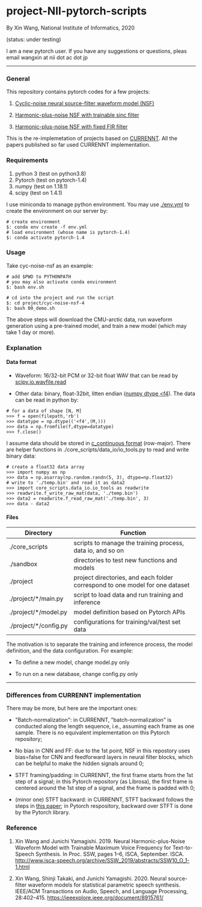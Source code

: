 # project-NII-pytorch-scripts
By Xin Wang, National Institute of Informatics, 2020

(status: under testing)

I am a new pytorch user. If you have any suggestions or questions, pleas email wangxin at nii dot ac dot jp

---


### General
This repository contains pytorch codes for a few projects:

1. [Cyclic-noise neural source-filter waveform model (NSF)](https://nii-yamagishilab.github.io/samples-nsf/nsf-v4.html)

2. [Harmonic-plus-noise NSF with trainable sinc filter](https://nii-yamagishilab.github.io/samples-nsf/nsf-v3.html) 

3. [Harmonic-plus-noise NSF with fixed FIR filter](https://nii-yamagishilab.github.io/samples-nsf/nsf-v2.html) 

This is the re-implemetation of projects based on [CURRENNT](https://github.com/nii-yamagishilab/project-CURRENNT-public). All the papers published so far used CURRENNT implementation. 

### Requirements
1. python 3 (test on python3.8) 
2. Pytorch (test on pytorch-1.4)
3. numpy (test on  1.18.1)
4. scipy (test on 1.4.1)

I use miniconda to manage python environment. You may use [./env.yml](./env.yml) to create the environment on our server by: 

```
# create environment
$: conda env create -f env.yml
# load environment (whose name is pytorch-1.4)
$: conda activate pytorch-1.4
```

### Usage
Take cyc-noise-nsf as an example:

```
# add $PWD to PYTHONPATH 
# you may also activate conda environment
$: bash env.sh 

# cd into the project and run the script
$: cd project/cyc-noise-nsf-4
$: bash 00_demo.sh
``` 

The above steps will download the CMU-arctic data, run waveform generation using a pre-trained model, and train a new model (which may take 1 day or more). 


### Explanation

#### Data format

* Waveform: 16/32-bit PCM or 32-bit float WAV that can be read by [scipy.io.wavfile.read](https://docs.scipy.org/doc/scipy/reference/generated/scipy.io.wavfile.read.html) 

* Other data: binary, float-32bit, litten endian ([numpy dtype <f4](https://numpy.org/doc/1.18/reference/generated/numpy.dtype.html)). The data can be read in python by:
```
# for a data of shape [N, M]
>>> f = open(filepath,'rb')
>>> datatype = np.dtype(('<f4',(M,)))
>>> data = np.fromfile(f,dtype=datatype)
>>> f.close()
```
I assume data should be stored in [c_continuous format](https://numpy.org/doc/stable/reference/generated/numpy.ndarray.flags.html) (row-major). 
There are helper functions in ./core_scripts/data_io/io_tools.py to read and write binary data:
```
# create a float32 data array
>>> import numpy as np
>>> data = np.asarray(np.random.randn(5, 3), dtype=np.float32)
# write to './temp.bin' and read it as data2
>>> import core_scripts.data_io.io_tools as readwrite
>>> readwrite.f_write_raw_mat(data, './temp.bin')
>>> data2 = readwrite.f_read_raw_mat('./temp.bin', 3)
>>> data - data2
```

#### Files

Directory | Function
------------ | -------------
./core_scripts | scripts to manage the training process, data io, and so on
./sandbox | directories to test new functions and models
./project | project directories, and each folder correspond to one model for one dataset
./project/*/main.py | script to load data and run training and inference
./project/*/model.py | model definition based on Pytorch APIs
./project/*/config.py | configurations for training/val/test set data

The motivation is to separate the training and inference process, the model definition, and the data configuration. For example:

* To define a new model, change model.py only

* To run on a new database, change config.py only

---
### Differences from CURRENNT implementation
There may be more, but here are the important ones:

* "Batch-normalization": in CURRENNT, "batch-normalization" is conducted along the length sequence, i.e., assuming each frame as one sample. There is no equivalent implementation on this Pytorch repository;

* No bias in CNN and FF: due to the 1st point, NSF in this repostory uses bias=false for CNN and feedforward layers in neural filter blocks, which can be helpful to make the hidden signals around 0;

* STFT framing/padding: in CURRENNT, the first frame starts from the 1st step of a signal; in this Pytorch repository (as Librosa), the first frame is centered around the 1st step of a signal, and the frame is padded with 0;

* (minor one) STFT backward: in CURRENNT, STFT backward follows the steps in [this paper](https://ieeexplore.ieee.org/document/8915761/); in Pytorch respository, backward over STFT is done by the Pytorch library. 

### Reference

1. Xin Wang and Junichi Yamagishi. 2019. Neural Harmonic-plus-Noise Waveform Model with Trainable Maximum Voice Frequency for Text-to-Speech Synthesis. In Proc. SSW, pages 1–6, ISCA, September. ISCA. http://www.isca-speech.org/archive/SSW_2019/abstracts/SSW10_O_1-1.html

2. Xin Wang, Shinji Takaki, and Junichi Yamagishi. 2020. Neural source-filter waveform models for statistical parametric speech synthesis. IEEE/ACM Transactions on Audio, Speech, and Language Processing, 28:402–415. https://ieeexplore.ieee.org/document/8915761/


